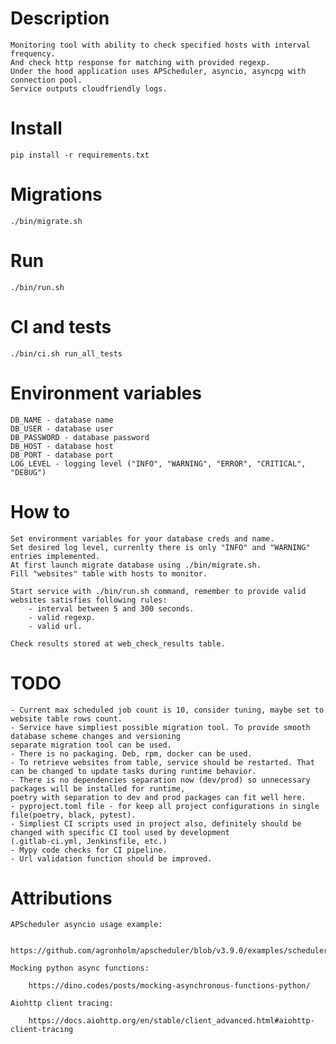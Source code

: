 # Description
    
    Monitoring tool with ability to check specified hosts with interval frequency.
    And check http response for matching with provided regexp.
    Under the hood application uses APScheduler, asyncio, asyncpg with connection pool.
    Service outputs cloudfriendly logs. 

# Install

    pip install -r requirements.txt

# Migrations
    
    ./bin/migrate.sh

# Run
    
    ./bin/run.sh

# CI and tests
    
    ./bin/ci.sh run_all_tests

# Environment variables

    DB_NAME - database name
    DB_USER - database user
    DB_PASSWORD - database password
    DB_HOST - database host
    DB_PORT - database port
    LOG_LEVEL - logging level ("INFO", "WARNING", "ERROR", "CRITICAL", "DEBUG")

# How to

    Set environment variables for your database creds and name.
    Set desired log level, currenlty there is only "INFO" and "WARNING" entries implemented.
    At first launch migrate database using ./bin/migrate.sh.
    Fill "websites" table with hosts to monitor.

    Start service with ./bin/run.sh command, remember to provide valid websites satisfies following rules:
        - interval between 5 and 300 seconds.
        - valid regexp.
        - valid url.

    Check results stored at web_check_results table.

# TODO 

    - Current max scheduled job count is 10, consider tuning, maybe set to website table rows count.
    - Service have simpliest possible migration tool. To provide smooth database scheme changes and versioning 
    separate migration tool can be used.
    - There is no packaging. Deb, rpm, docker can be used.
    - To retrieve websites from table, service should be restarted. That can be changed to update tasks during runtime behavior.
    - There is no dependencies separation now (dev/prod) so unnecessary packages will be installed for runtime,
    poetry with separation to dev and prod packages can fit well here.
    - pyproject.toml file - for keep all project configurations in single file(poetry, black, pytest).
    - Simpliest CI scripts used in project also, definitely should be changed with specific CI tool used by development
    (.gitlab-ci.yml, Jenkinsfile, etc.)
    - Mypy code checks for CI pipeline.
    - Url validation function should be improved.

# Attributions
    
    APScheduler asyncio usage example:

        https://github.com/agronholm/apscheduler/blob/v3.9.0/examples/schedulers/asyncio_.py
    
    Mocking python async functions:

        https://dino.codes/posts/mocking-asynchronous-functions-python/
    
    Aiohttp client tracing:
    
        https://docs.aiohttp.org/en/stable/client_advanced.html#aiohttp-client-tracing
    
    
    


    